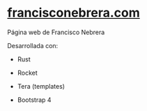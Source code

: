 # [francisconebrera.com](francisconebrera.com)

Página web de Francisco Nebrera

Desarrollada con:

- Rust

- Rocket

- Tera (templates)

- Bootstrap 4
